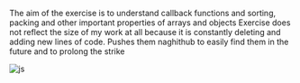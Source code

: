 The aim of the exercise is to understand callback functions and sorting, packing and other important properties of arrays and objects
Exercise does not reflect the size of my work at all because it is constantly deleting and adding new lines of code. Pushes them naghithub to easily find them in the future and to prolong the strike

![js](https://github.com/Kleszczow/callback-array-object-exercise/assets/127091176/d4ea4743-a833-4777-a38f-84ffb18179ce)
